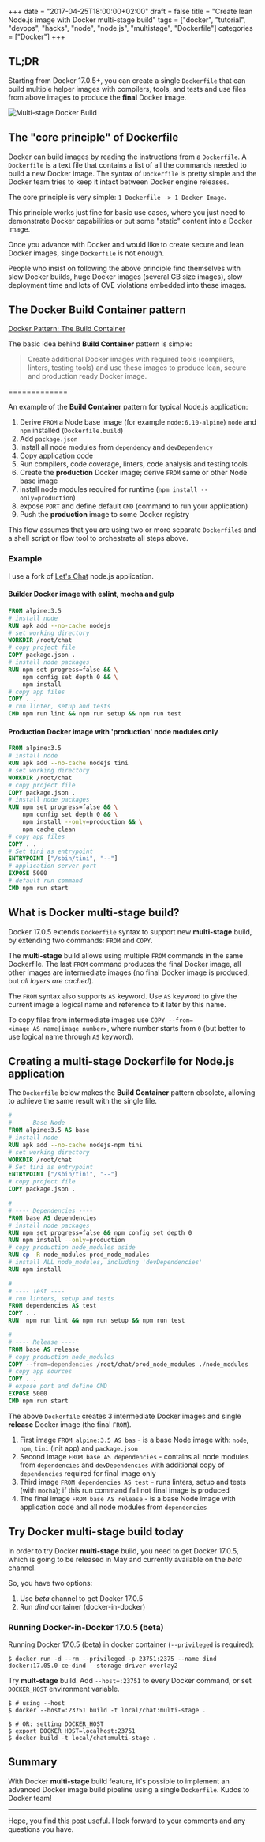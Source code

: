 +++
date = "2017-04-25T18:00:00+02:00"
draft = false
title = "Create lean Node.js image with Docker multi-stage build"
tags = ["docker", "tutorial", "devops", "hacks", "node", "node.js", "multistage", "Dockerfile"]
categories = ["Docker"]
+++

## TL;DR

Starting from Docker 17.0.5+, you can create a single `Dockerfile` that can build multiple helper images with compilers, tools, and tests and use files from above images to produce the **final** Docker image.

![Multi-stage Docker Build](/img/multi_stage_build.png)

## The "core principle" of Dockerfile

Docker can build images by reading the instructions from a `Dockerfile`. A `Dockerfile` is a text file that contains a list of all the commands needed to build a new Docker image. The syntax of `Dockerfile` is pretty simple and the Docker team tries to keep it intact between Docker engine releases.

The core principle is very simple: `1 Dockerfile -> 1 Docker Image`. 

This principle works just fine for basic use cases, where you just need to demonstrate Docker capabilities or put some "static" content into a Docker image.

Once you advance with Docker and would like to create secure and lean Docker images, singe `Dockerfile` is not enough.

People who insist on following the above principle find themselves with slow Docker builds, huge Docker images (several GB size images), slow deployment time and lots of CVE violations embedded into these images.

## The Docker Build Container pattern

[Docker Pattern: The Build Container](https://medium.com/@alexeiled/docker-pattern-the-build-container-b0d0e86ad601)

The basic idea behind **Build Container** pattern is simple: 

> Create additional Docker images with required tools (compilers, linters, testing tools) and use these images to produce lean, secure and production ready Docker image.

=============

An example of the **Build Container** pattern for typical Node.js application:

1. Derive `FROM` a Node base image (for example `node:6.10-alpine`) `node` and `npm` installed (`Dockerfile.build`)
2. Add `package.json`
3. Install all node modules from `dependency` and `devDependency`
4. Copy application code
5. Run compilers, code coverage, linters, code analysis and testing tools
6. Create the **production** Docker image; derive `FROM` same or other Node base image
7. install node modules required for runtime (`npm install --only=production`)
8. expose `PORT` and define default `CMD` (command to run your application)
9. Push the **production** image to some Docker registry

This flow assumes that you are using two or more separate `Dockerfile`s and a shell script or flow tool to orchestrate all steps above.

### Example

I use a fork of [Let's Chat](https://github.com/sdelements/lets-chat) node.js application. 

#### Builder Docker image with eslint, mocha and gulp

```Dockerfile
FROM alpine:3.5
# install node 
RUN apk add --no-cache nodejs
# set working directory
WORKDIR /root/chat
# copy project file
COPY package.json .
# install node packages
RUN npm set progress=false && \
    npm config set depth 0 && \
    npm install
# copy app files
COPY . .
# run linter, setup and tests
CMD npm run lint && npm run setup && npm run test
```

#### Production Docker image with 'production' node modules only

```Dockerfile
FROM alpine:3.5
# install node
RUN apk add --no-cache nodejs tini
# set working directory
WORKDIR /root/chat
# copy project file
COPY package.json .
# install node packages
RUN npm set progress=false && \
    npm config set depth 0 && \
    npm install --only=production && \
    npm cache clean
# copy app files
COPY . .
# Set tini as entrypoint
ENTRYPOINT ["/sbin/tini", "--"]
# application server port
EXPOSE 5000
# default run command
CMD npm run start
```

## What is Docker multi-stage build?

Docker 17.0.5 extends `Dockerfile` syntax to support new **multi-stage** build, by extending two commands: `FROM` and `COPY`.

The **multi-stage** build allows using multiple `FROM` commands in the same Dockerfile. The last `FROM` command produces the final Docker image, all other images are intermediate images (no final Docker image is produced, but *all layers are cached*).

The `FROM` syntax also supports `AS` keyword. Use `AS` keyword to give the current image a logical name and reference to it later by this name.

To copy files from intermediate images use `COPY --from=<image_AS_name|image_number>`, where number starts from `0` (but better to use logical name through `AS` keyword). 

## Creating a multi-stage Dockerfile for Node.js application

The `Dockerfile` below makes the **Build Container** pattern obsolete, allowing to achieve the same result with the single file.

```Dockerfile
#
# ---- Base Node ----
FROM alpine:3.5 AS base
# install node
RUN apk add --no-cache nodejs-npm tini
# set working directory
WORKDIR /root/chat
# Set tini as entrypoint
ENTRYPOINT ["/sbin/tini", "--"]
# copy project file
COPY package.json .

#
# ---- Dependencies ----
FROM base AS dependencies
# install node packages
RUN npm set progress=false && npm config set depth 0
RUN npm install --only=production 
# copy production node_modules aside
RUN cp -R node_modules prod_node_modules
# install ALL node_modules, including 'devDependencies'
RUN npm install

#
# ---- Test ----
# run linters, setup and tests
FROM dependencies AS test
COPY . .
RUN  npm run lint && npm run setup && npm run test

#
# ---- Release ----
FROM base AS release
# copy production node_modules
COPY --from=dependencies /root/chat/prod_node_modules ./node_modules
# copy app sources
COPY . .
# expose port and define CMD
EXPOSE 5000
CMD npm run start
```

The above `Dockerfile` creates 3 intermediate Docker images and single **release** Docker image (the final `FROM`).

1. First image `FROM alpine:3.5 AS bas` - is a base Node image with: `node`, `npm`, `tini` (init app) and `package.json`
2. Second image `FROM base AS dependencies` - contains all node modules from `dependencies` and `devDependencies` with additional copy of `dependencies` required for final image only
3. Third image `FROM dependencies AS test` - runs linters, setup and tests (with `mocha`); if this run command fail not final image is produced
4. The final image `FROM base AS release` - is a base Node image with application code and all node modules from `dependencies`

## Try Docker multi-stage build today

In order to try Docker **multi-stage** build, you need to get Docker 17.0.5, which is going to be released in May and currently available on the *beta* channel.

So, you have two options:

1. Use *beta* channel to get Docker 17.0.5
2. Run *dind* container (docker-in-docker)

### Running Docker-in-Docker 17.0.5 (beta)

Running Docker 17.0.5 (beta) in docker container (`--privileged` is required):

```
$ docker run -d --rm --privileged -p 23751:2375 --name dind docker:17.05.0-ce-dind --storage-driver overlay2
```

Try **mult-stage** build. Add `--host=:23751` to every Docker command, or set `DOCKER_HOST` environment variable.

```
$ # using --host
$ docker --host=:23751 build -t local/chat:multi-stage .

$ # OR: setting DOCKER_HOST
$ export DOCKER_HOST=localhost:23751
$ docker build -t local/chat:multi-stage .
```

## Summary

With Docker **multi-stage** build feature, it's possible to implement an advanced Docker image build pipeline using a single `Dockerfile`. Kudos to Docker team!

---

Hope, you find this post useful. I look forward to your comments and any questions you have.